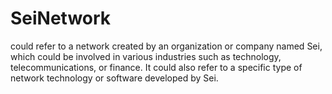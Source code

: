 # SeiNetwork

 could refer to a network created by an organization or company named Sei, which could be involved in various industries such as technology, telecommunications, or finance. It could also refer to a specific type of network technology or software developed by Sei.
